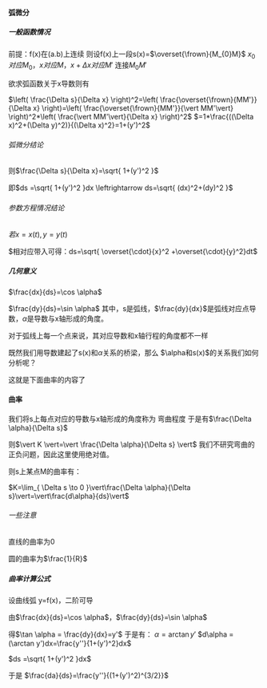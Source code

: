 #### 弧微分

##### 一般函数情况
前提：f(x)在(a.b)上连续
则设f(x)上一段s(x)=$\overset{\frown}{M_{0}M}$
$x_{0}对应M_{0}，x对应M，x+\Delta x对应M'$
连接$M_{0}M'$

欲求弧函数关于x导数则有

$\left( \frac{\Delta s}{\Delta x} \right)^2=\left( \frac{\overset{\frown}{MM'}}{\Delta x} \right)=\left( \frac{\overset{\frown}{MM'}}{\vert MM'\vert} \right)^2*\left( \frac{\vert MM'\vert}{\Delta x} \right)^2$
$=1*\frac{((\Delta x)^2+(\Delta y)^2)}{(\Delta x)^2}=1+(y')^2$

###### 弧微分结论
则$\frac{\Delta s}{\Delta x}=\sqrt{ 1+(y')^2 }$

即$ds =\sqrt{ 1+(y')^2 }dx \leftrightarrow ds=\sqrt{ (dx)^2+(dy)^2 }$

###### 参数方程情况结论
$若x=x(t),y=y(t)$

$相对应带入可得：ds=\sqrt{ \overset{\cdot}{x}^2 +\overset{\cdot}{y}^2}dt$

##### 几何意义
$\frac{dx}{ds}=\cos \alpha$

$\frac{dy}{ds}=\sin \alpha$
其中，s是弧线，$\frac{dy}{dx}$是弧线对应点导数，$\alpha$是导数与x轴形成的角度。

对于弧线上每一个点来说，其对应导数和x轴行程的角度都不一样

既然我们用导数建起了s(x)和$\alpha$关系的桥梁，那么
$\alpha和s(x)$的关系我们如何分析呢？

这就是下面曲率的内容了

#### 曲率

我们将s上每点对应的导数与x轴形成的角度称为 弯曲程度
于是有$\frac{\Delta \alpha}{\Delta s}$

则$\vert K \vert=\vert \frac{\Delta \alpha}{\Delta s} \vert$
我们不研究弯曲的正负问题，因此这里使用绝对值。

则s上某点M的曲率有：

$K=\lim_{ \Delta s \to 0 }\vert\frac{\Delta \alpha}{\Delta s}\vert=\vert\frac{d\alpha}{ds}\vert$

###### 一些注意
直线的曲率为0

圆的曲率为$\frac{1}{R}$

##### 曲率计算公式

设曲线弧 y=f(x)，二阶可导

由$\frac{dx}{ds}=\cos \alpha$，$\frac{dy}{ds}=\sin \alpha$

得$\tan \alpha = \frac{dy}{dx}=y'$
于是有：
$\alpha = \arctan y'$
$d\alpha = (\arctan y')dx=\frac{y''}{1+(y')^2}dx$

$ds =\sqrt{ 1+(y')^2 }dx$

于是
$\frac{da}{ds}=\frac{y''}{(1+(y')^2)^{3/2}}$
